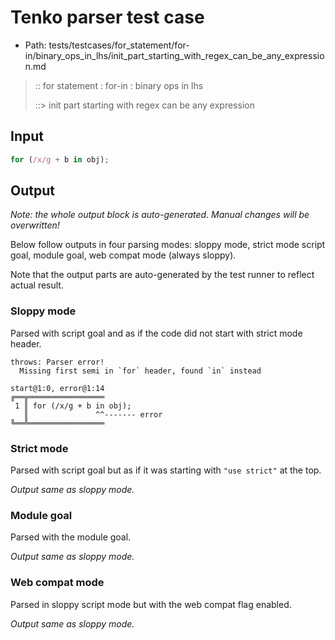 # Tenko parser test case

- Path: tests/testcases/for_statement/for-in/binary_ops_in_lhs/init_part_starting_with_regex_can_be_any_expression.md

> :: for statement : for-in : binary ops in lhs
>
> ::> init part starting with regex can be any expression

## Input

`````js
for (/x/g + b in obj);
`````

## Output

_Note: the whole output block is auto-generated. Manual changes will be overwritten!_

Below follow outputs in four parsing modes: sloppy mode, strict mode script goal, module goal, web compat mode (always sloppy).

Note that the output parts are auto-generated by the test runner to reflect actual result.

### Sloppy mode

Parsed with script goal and as if the code did not start with strict mode header.

`````
throws: Parser error!
  Missing first semi in `for` header, found `in` instead

start@1:0, error@1:14
╔══╦═════════════════
 1 ║ for (/x/g + b in obj);
   ║               ^^------- error
╚══╩═════════════════

`````

### Strict mode

Parsed with script goal but as if it was starting with `"use strict"` at the top.

_Output same as sloppy mode._

### Module goal

Parsed with the module goal.

_Output same as sloppy mode._

### Web compat mode

Parsed in sloppy script mode but with the web compat flag enabled.

_Output same as sloppy mode._
